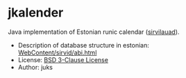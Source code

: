 jkalender
=========

Java implementation of Estonian runic calendar ([sirvilauad](http://maavald.ee/maausk.html?rubriik=21&id=67&op=lugu)).

* Description of database structure in estonian: [WebContent/sirvid/abi.html](https://rawgithub.com/l6gistaja/jkalender/master/WebContent/sirvid/abi.html#ab)
* License: [BSD 3-Clause License](http://www.opensource.org/licenses/BSD-3-Clause)
* Author: juks

